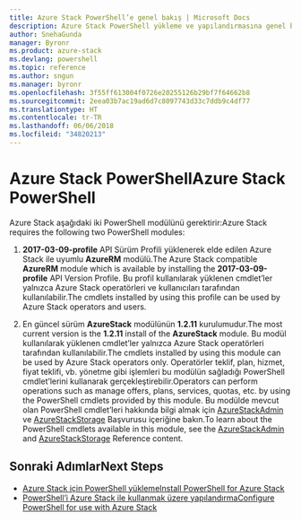 ```yaml
---
title: Azure Stack PowerShell’e genel bakış | Microsoft Docs
description: Azure Stack PowerShell yükleme ve yapılandırmasına genel bakış.
author: SnehaGunda
manager: Byronr
ms.product: azure-stack
ms.devlang: powershell
ms.topic: reference
ms.author: sngun
ms.manager: byronr
ms.openlocfilehash: 3f55ff613004f0726e20255126b29bf7f64662b8
ms.sourcegitcommit: 2eea03b7ac19ad6d7c8097743d33c7ddb9c4df77
ms.translationtype: HT
ms.contentlocale: tr-TR
ms.lasthandoff: 06/06/2018
ms.locfileid: "34820213"
---
```

# <a name="azure-stack-powershell"></a><span data-ttu-id="05a8d-103">Azure Stack PowerShell</span><span class="sxs-lookup"><span data-stu-id="05a8d-103">Azure Stack PowerShell</span></span>

<span data-ttu-id="05a8d-104">Azure Stack aşağıdaki iki PowerShell modülünü gerektirir:</span><span class="sxs-lookup"><span data-stu-id="05a8d-104">Azure Stack requires the following two PowerShell modules:</span></span>  

1. <span data-ttu-id="05a8d-105">**2017-03-09-profile** API Sürüm Profili yüklenerek elde edilen Azure Stack ile uyumlu **AzureRM** modülü.</span><span class="sxs-lookup"><span data-stu-id="05a8d-105">The Azure Stack compatible **AzureRM** module which is available by installing the **2017-03-09-profile** API Version Profile.</span></span> <span data-ttu-id="05a8d-106">Bu profil kullanılarak yüklenen cmdlet’ler yalnızca Azure Stack operatörleri ve kullanıcıları tarafından kullanılabilir.</span><span class="sxs-lookup"><span data-stu-id="05a8d-106">The cmdlets installed by using this profile can be used by Azure Stack operators and users.</span></span>

2. <span data-ttu-id="05a8d-107">En güncel sürüm **AzureStack** modülünün **1.2.11** kurulumudur.</span><span class="sxs-lookup"><span data-stu-id="05a8d-107">The most current version is the **1.2.11** install of the **AzureStack** module.</span></span> <span data-ttu-id="05a8d-108">Bu modül kullanılarak yüklenen cmdlet’ler yalnızca Azure Stack operatörleri tarafından kullanılabilir.</span><span class="sxs-lookup"><span data-stu-id="05a8d-108">The cmdlets installed by using this module can be used by Azure Stack operators only.</span></span> <span data-ttu-id="05a8d-109">Operatörler teklif, plan, hizmet, fiyat teklifi, vb. yönetme gibi işlemleri bu modülün sağladığı PowerShell cmdlet’lerini kullanarak gerçekleştirebilir.</span><span class="sxs-lookup"><span data-stu-id="05a8d-109">Operators can perform operations such as manage offers, plans, services, quotas, etc. by using the PowerShell cmdlets provided by this module.</span></span> <span data-ttu-id="05a8d-110">Bu modülde mevcut olan PowerShell cmdlet’leri hakkında bilgi almak için [AzureStackAdmin](https://docs.microsoft.com/powershell/module/azurerm.azurestackadmin/?view=azurestackps-1.2.11#azurerm.azurestackadmin) ve [AzureStackStorage](https://docs.microsoft.com/powershell/module/azurerm.azurestackstorage/?view=azurestackps-1.2.11#azurerm.azurestackstorage) Başvurusu içeriğine bakın.</span><span class="sxs-lookup"><span data-stu-id="05a8d-110">To learn about the PowerShell cmdlets available in this module, see the [AzureStackAdmin](https://docs.microsoft.com/powershell/module/azurerm.azurestackadmin/?view=azurestackps-1.2.11#azurerm.azurestackadmin) and [AzureStackStorage](https://docs.microsoft.com/powershell/module/azurerm.azurestackstorage/?view=azurestackps-1.2.11#azurerm.azurestackstorage) Reference content.</span></span>

## <a name="next-steps"></a><span data-ttu-id="05a8d-111">Sonraki Adımlar</span><span class="sxs-lookup"><span data-stu-id="05a8d-111">Next Steps</span></span>

* [<span data-ttu-id="05a8d-112">Azure Stack için PowerShell yükleme</span><span class="sxs-lookup"><span data-stu-id="05a8d-112">Install PowerShell for Azure Stack</span></span>](https://docs.microsoft.com/azure/azure-stack/azure-stack-powershell-install?view=azurestackps-1.2.9&toc=%2fpowershell%2fmodule%2ftoc.json%3fview%3dazurestackps-1.2.9&view=azurestackps-1.2.9)
* [<span data-ttu-id="05a8d-113">PowerShell’i Azure Stack ile kullanmak üzere yapılandırma</span><span class="sxs-lookup"><span data-stu-id="05a8d-113">Configure PowerShell for use with Azure Stack</span></span>](https://docs.microsoft.com/azure/azure-stack/azure-stack-powershell-configure?view=azurestackps-1.2.9&toc=%2fpowershell%2fmodule%2ftoc.json%3fview%3dazurestackps-1.2.9&view=azurestackps-1.2.9)
